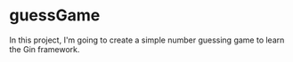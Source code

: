 # guessGame

In this project, I'm going to create a simple number guessing game to learn the Gin framework.
